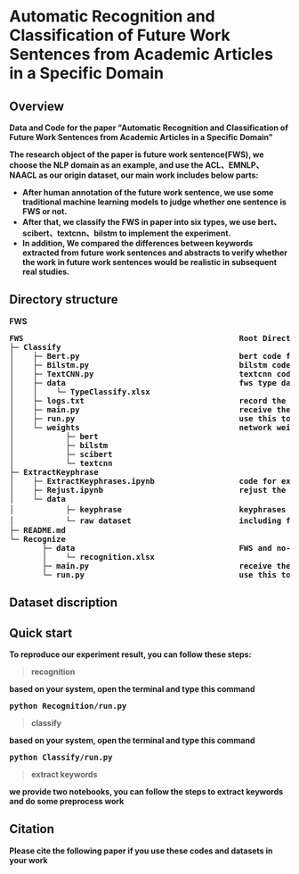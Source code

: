 # Automatic Recognition and Classification of Future Work Sentences from Academic Articles in a Specific Domain

## Overview
<b> Data and Code for the paper "Automatic Recognition and Classification of Future Work Sentences from Academic Articles in a Specific Domain"

The research object of the paper is future work sentence(FWS), we choose the NLP domain as an example, and use the ACL、EMNLP、NAACL as our origin dataset, our main work includes below parts:
* After human annotation of the future work sentence, we use some traditional machine learning models to judge whether one sentence is FWS or not.
* After that, we classify the FWS in paper into six types, we use bert、scibert、textcnn、bilstm to implement the experiment.
* In addition, We compared the differences between keywords extracted from future work sentences and abstracts to verify whether
the work in future work sentences would be realistic in subsequent real studies.

## Directory structure
FWS
<pre>
FWS                                              Root Directory
├─ Classify
│    ├─ Bert.py                                  bert code for FWS type classify
│    ├─ Bilstm.py                                bilstm code for FWS type classify
│    ├─ TextCNN.py                               textcnn code for FWS type classify
│    ├─ data                                     fws type dataset
│    │    └─ TypeClassify.xlsx
│    ├─ logs.txt                                 record the model training result
│    ├─ main.py                                  receive the command parameter and chooses the model to train
│    ├─ run.py                                   use this to reproduce our result
│    └─ weights                                  network weights
│           ├─ bert
│           ├─ bilstm
│           ├─ scibert
│           └─ textcnn
├─ ExtractKeyphrase
│    ├─ ExtractKeyphrases.ipynb                  code for extracting keyphrases from FWS and abstract in paper
│    ├─ Rejust.ipynb                             rejust the extract result
│    └─ data
│           ├─ keyphrase                         keyphrases file, include:before rejust(xlsx)、after rejust(JSON)
│           └─ raw dataset 						 including fws、abstract and title、stopwords, and so on
├─ README.md
└─ Recognize
       ├─ data                                   FWS and no-FWS dataset
       │    └─ recognition.xlsx
       ├─ main.py                                receive the command parameter and chooses the model to train
       └─ run.py                                 use this to reproduce our result
</pre>

## Dataset discription

## Quick start
To reproduce our experiment result, you can follow these steps:

> recognition 

based on your system, open the terminal and type this command
<pre>python Recognition/run.py </pre>

> classify

based on your system, open the terminal and type this command
<pre>python Classify/run.py</pre>

> extract keywords

we provide two notebooks, you can follow the steps to extract keywords and do some preprocess work

## Citation
Please cite the following paper if you use these codes and datasets in your work
